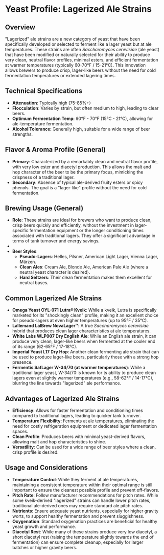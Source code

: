 # Yeast Profile: Lagerized Ale Strains

## Overview

"Lagerized" ale strains are a new category of yeast that have been specifically developed or selected to ferment like a lager yeast but at ale temperatures. These strains are often *Saccharomyces cerevisiae* (ale yeast) that have been modified or naturally selected for their ability to produce very clean, neutral flavor profiles, minimal esters, and efficient fermentation at warmer temperatures (typically 60-70°F / 15-21°C). This innovation allows brewers to produce crisp, lager-like beers without the need for cold fermentation temperatures or extended lagering times.

## Technical Specifications

* **Attenuation**: Typically high (75-85%+)
* **Flocculation**: Varies by strain, but often medium to high, leading to clear beers.
* **Optimum Fermentation Temp**: 60°F - 70°F (15°C - 21°C), allowing for ale-temperature fermentation.
* **Alcohol Tolerance**: Generally high, suitable for a wide range of beer strengths.

## Flavor & Aroma Profile (General)

* **Primary**: Characterized by a remarkably clean and neutral flavor profile, with very low ester and diacetyl production. This allows the malt and hop character of the beer to be the primary focus, mimicking the crispness of a traditional lager.
* **Secondary**: Absence of typical ale-derived fruity esters or spicy phenols. The goal is a "lager-like" profile without the need for cold fermentation.

## Brewing Usage (General)

* **Role**: These strains are ideal for brewers who want to produce clean, crisp beers quickly and efficiently, without the investment in lager-specific fermentation equipment or the longer conditioning times associated with traditional lagers. They offer a significant advantage in terms of tank turnover and energy savings.
*
* **Beer Styles**:
  * **Pseudo-Lagers**: Helles, Pilsner, American Light Lager, Vienna Lager, Märzen.
  * **Clean Ales**: Cream Ale, Blonde Ale, American Pale Ale (where a neutral yeast character is desired).
  * **Hard Seltzers**: Their clean fermentation makes them excellent for neutral bases.

## Common Lagerized Ale Strains

* **Omega Yeast OYL-071 Lutra® Kveik**: While a kveik, Lutra is specifically marketed for its "shockingly clean" profile, making it an excellent choice for pseudo-lagers at even higher temperatures (up to 95°F / 35°C).
* **Lallemand LalBrew NovaLager™**: A true *Saccharomyces cerevisiae* hybrid that produces clean lager characteristics at ale temperatures.
* **White Labs WLP007 Dry English Ale**: While an English ale strain, it can produce very clean, lager-like beers when fermented at the cooler end of its range (62-65°F / 17-18°C).
* **Imperial Yeast L17 Dry Hop**: Another clean fermenting ale strain that can be used to produce lager-like beers, particularly those with a strong hop presence.
* **Fermentis SafLager W-34/70 (at warmer temperatures)**: While a traditional lager yeast, W-34/70 is known for ts ability to produce clean lagers even at slightly warmer temperatures (e.g., 58-62°F / 14-17°C), blurring the line towards "lagerized" ale performance.

## Advantages of Lagerized Ale Strains

* **Efficiency**: Allows for faster fermentation and conditioning times compared to traditional lagers, leading to quicker tank turnover.
* **Temperature Flexibility**: Ferments at ale temperatures, eliminating the need for costly refrigeration equipment or dedicated lager fermentation spaces.
* **Clean Profile**: Produces beers with minimal yeast-derived flavors, allowing malt and hop characteristics to shine.
* **Versatility**: Can be used for a wide range of beer styles where a clean, crisp profile is desired.

## Usage and Considerations

* **Temperature Control**: While they ferment at ale temperatures, maintaining a consistent temperature within their optimal range is still important to ensure the cleanest possible profile and prevent off-flavors.
* **Pitch Rate**: Follow manufacturer recommendations for pitch rates. While some kveik-derived "lagerized" strains can handle lower pitch rates, traditional ale-derived ones may require standard ale pitch rates.
* **Nutrients**: Ensure adequate yeast nutrients, especially for higher gravity worts, to support healthy fermentation and prevent sluggishness.
* **Oxygenation**: Standard oxygenation practices are beneficial for healthy yeast growth and performance.
* **Diacetyl Rest**: While many of these strains produce very low diacetyl, a short diacetyl rest (raising the temperature slightly towards the end of fermentation) can ensure complete cleanup, especially for larger batches or higher gravity beers.
